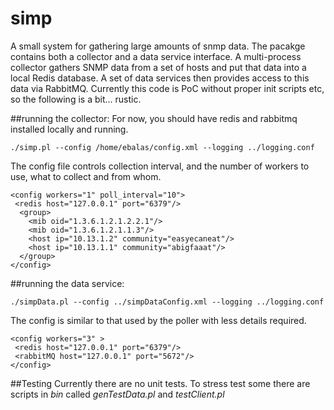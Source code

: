 # simp
A small system for gathering large amounts of snmp data.  The pacakge contains both a collector and a data service interface.  A multi-process collector gathers SNMP data from a set of hosts and put that data into a local Redis database.  A set of data services then provides access to this data via RabbitMQ.  Currently this code is PoC without proper init scripts etc, so the following is a bit... rustic.

##running the collector:
For now, you should have redis and rabbitmq installed locally and running.
```
./simp.pl --config /home/ebalas/config.xml --logging ../logging.conf
```

The config file controls collection interval, and the number of workers to use, what to collect and from whom.

```
<config workers="1" poll_interval="10">
 <redis host="127.0.0.1" port="6379"/>
  <group>
    <mib oid="1.3.6.1.2.1.2.2.1"/>
    <mib oid="1.3.6.1.2.1.1.3"/>
    <host ip="10.13.1.2" community="easyecaneat"/>
    <host ip="10.13.1.1" community="abigfaaat"/> 
  </group>
</config>
```
##running the data service:
```
./simpData.pl --config ../simpDataConfig.xml --logging ../logging.conf 
```
The config is similar to that used by the poller with less details required.
```
<config workers="3" >
 <redis host="127.0.0.1" port="6379"/>
 <rabbitMQ host="127.0.0.1" port="5672"/>
</config>
```
##Testing
Currently there are no unit tests.  To stress test some there are scripts in *bin* called *genTestData.pl* and *testClient.pl* 
